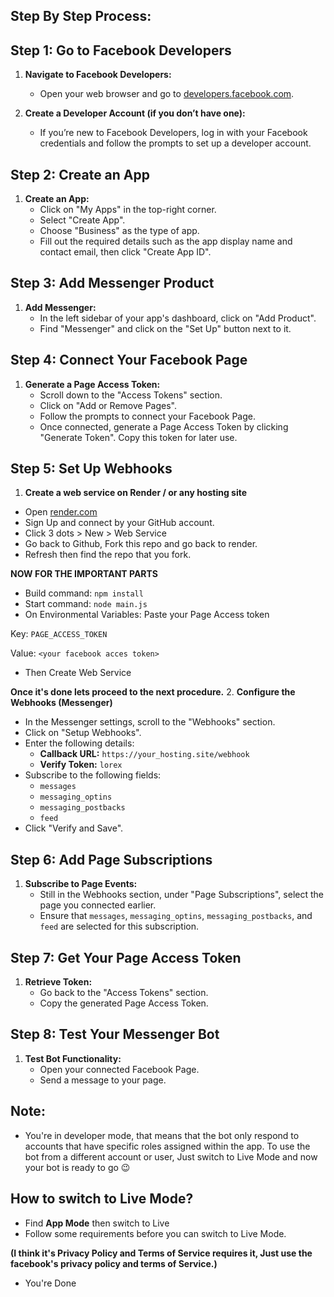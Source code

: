 ## Step By Step Process:

## Step 1: Go to Facebook Developers
1. **Navigate to Facebook Developers:**
   - Open your web browser and go to [developers.facebook.com](https://developers.facebook.com).

2. **Create a Developer Account (if you don’t have one):**
   - If you’re new to Facebook Developers, log in with your Facebook credentials and follow the prompts to set up a developer account.

## Step 2: Create an App
1. **Create an App:**
   - Click on "My Apps" in the top-right corner.
   - Select "Create App".
   - Choose "Business" as the type of app.
   - Fill out the required details such as the app display name and contact email, then click "Create App ID".

## Step 3: Add Messenger Product
1. **Add Messenger:**
   - In the left sidebar of your app's dashboard, click on "Add Product".
   - Find "Messenger" and click on the "Set Up" button next to it.

## Step 4: Connect Your Facebook Page
1. **Generate a Page Access Token:**
   - Scroll down to the "Access Tokens" section.
   - Click on "Add or Remove Pages".
   - Follow the prompts to connect your Facebook Page.
   - Once connected, generate a Page Access Token by clicking "Generate Token". Copy this token for later use.
   
## Step 5: Set Up Webhooks
  1. **Create a web service on Render / or any hosting site**
   - Open [render.com](https://render.com)
   - Sign Up and connect by your GitHub account.
   - Click 3 dots > New > Web Service
   - Go back to Github, Fork this repo and go back to render.
   - Refresh then find the repo that you fork.
   
   **NOW FOR THE IMPORTANT PARTS**
    
   - Build command: `npm install`
   - Start command: `node main.js`
   - On Environmental Variables:
   Paste your Page Access token
   
   Key: `PAGE_ACCESS_TOKEN`
   
   Value: `<your facebook acces token>`
    
   - Then Create Web Service

   **Once it's done lets proceed to the next procedure.**
  2. **Configure the Webhooks (Messenger)**
   - In the Messenger settings, scroll to the "Webhooks" section.
   - Click on "Setup Webhooks".
   - Enter the following details:
     - **Callback URL:** `https://your_hosting.site/webhook`
     - **Verify Token:** `lorex`
   - Subscribe to the following fields:
     - `messages`
     - `messaging_optins`
     - `messaging_postbacks`
     - `feed`
   - Click "Verify and Save".

## Step 6: Add Page Subscriptions
1. **Subscribe to Page Events:**
   - Still in the Webhooks section, under "Page Subscriptions", select the page you connected earlier.
   - Ensure that `messages`, `messaging_optins`, `messaging_postbacks`, and `feed` are selected for this subscription.

## Step 7: Get Your Page Access Token
1. **Retrieve Token:**
   - Go back to the "Access Tokens" section.
   - Copy the generated Page Access Token.

   
## Step 8: Test Your Messenger Bot
1. **Test Bot Functionality:**
   - Open your connected Facebook Page.
   - Send a message to your page.

## Note:
- You're in developer mode, that means that the bot only respond to accounts that have specific roles assigned within the app. To use the bot from a different account or user, Just switch to Live Mode and now your bot is ready to go 😉

## How to switch to Live Mode?
- Find **App Mode** then switch to Live
- Follow some requirements before you can switch to Live Mode.

**(I think it's Privacy Policy and Terms of Service requires it, Just use the facebook's privacy policy and terms of Service.)**

- You're Done
